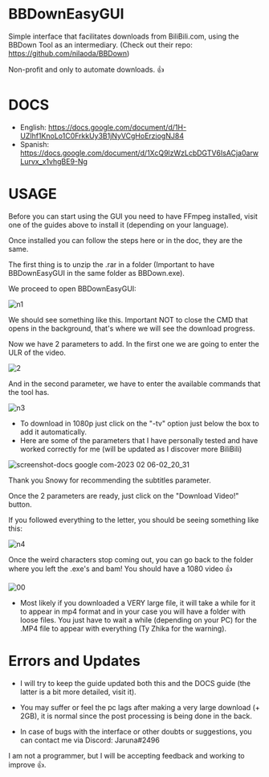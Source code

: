 # BBDownEasyGUI

Simple interface that facilitates downloads from BiliBili.com, using the BBDown Tool as an intermediary. (Check out their repo: https://github.com/nilaoda/BBDown)

Non-profit and only to automate downloads. 👍

# DOCS

* English: https://docs.google.com/document/d/1H-UZlhf1KnoLo1C0FrkkUy3B1jNyVCgHoErziogNJ84
* Spanish: https://docs.google.com/document/d/1XcQ9lzWzLcbDGTV6IsACja0arwLurvx_x1vhgBE9-Ng

# USAGE

Before you can start using the GUI you need to have FFmpeg installed, visit one of the guides above to install it (depending on your language).

Once installed you can follow the steps here or in the doc, they are the same.

The first thing is to unzip the .rar in a folder (Important to have BBDownEasyGUI in the same folder as BBDown.exe).

We proceed to open BBDownEasyGUI:

![n1](https://user-images.githubusercontent.com/106907367/218401472-4997766f-ffa1-46ad-822d-17b4fba4e87c.PNG)

We should see something like this. Important NOT to close the CMD that opens in the background, that's where we will see the download progress.


Now we have 2 parameters to add. In the first one we are going to enter the ULR of the video.

![2](https://user-images.githubusercontent.com/106907367/218401561-260eae9b-f002-44b1-8591-c73d0f17b41e.PNG)

And in the second parameter, we have to enter the available commands that the tool has.

![n3](https://user-images.githubusercontent.com/106907367/218401598-3d9d42b6-83c0-44f6-8be5-ad846bd69dbe.PNG)

* To download in 1080p just click on the "-tv" option just below the box to add it automatically.
* Here are some of the parameters that I have personally tested and have worked correctly for me (will be updated as I discover more BiliBili)

![screenshot-docs google com-2023 02 06-02_20_31](https://user-images.githubusercontent.com/106907367/216889859-3a863204-ed64-48a8-b161-197167211705.png)

Thank you Snowy for recommending the subtitles parameter.
 
 Once the 2 parameters are ready, just click on the "Download Video!" button.
 
 If you followed everything to the letter, you should be seeing something like this:
 
![n4](https://user-images.githubusercontent.com/106907367/218401642-2a163980-3022-48af-9df5-5450f46d50d5.PNG)

Once the weird characters stop coming out, you can go back to the folder where you left the .exe's and bam! You should have a 1080 video 👍

![00](https://user-images.githubusercontent.com/106907367/216890000-4dea2532-8e02-422c-b142-97401d68c821.PNG)

* Most likely if you downloaded a VERY large file, it will take a while for it to appear in mp4 format and in your case you will have a folder with loose files. You just have to wait a while (depending on your PC) for the .MP4 file to appear with everything (Ty Zhika for the warning).

# Errors and Updates

* I will try to keep the guide updated both this and the DOCS guide (the latter is a bit more detailed, visit it).
* You may suffer or feel the pc lags after making a very large download (+ 2GB), it is normal since the post processing is being done in the back.

* In case of bugs with the interface or other doubts or suggestions, you can contact me via Discord: Jaruna#2496

I am not a programmer, but I will be accepting feedback and working to improve 👍.





